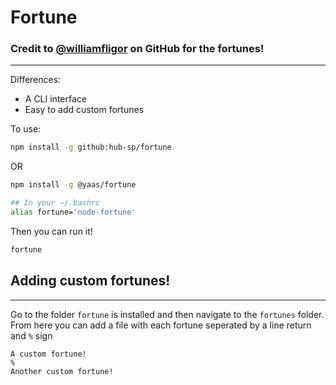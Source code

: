 # Fortune

### Credit to [@williamfligor](https://github.com/williamfligor) on GitHub for the fortunes!

---

Differences:

- A CLI interface
- Easy to add custom fortunes

To use:

```sh
npm install -g github:hub-sp/fortune
```

OR

```sh
npm install -g @yaas/fortune
```

```sh
## In your ~/.bashrc
alias fortune='node-fortune'
```

Then you can run it!

```sh
fortune
```

## Adding custom fortunes!

---

Go to the folder `fortune` is installed and then navigate to the `fortunes` folder. From here you can add a file with each fortune seperated by a line return and `%` sign

```
A custom fortune!
%
Another custom fortune!
```
